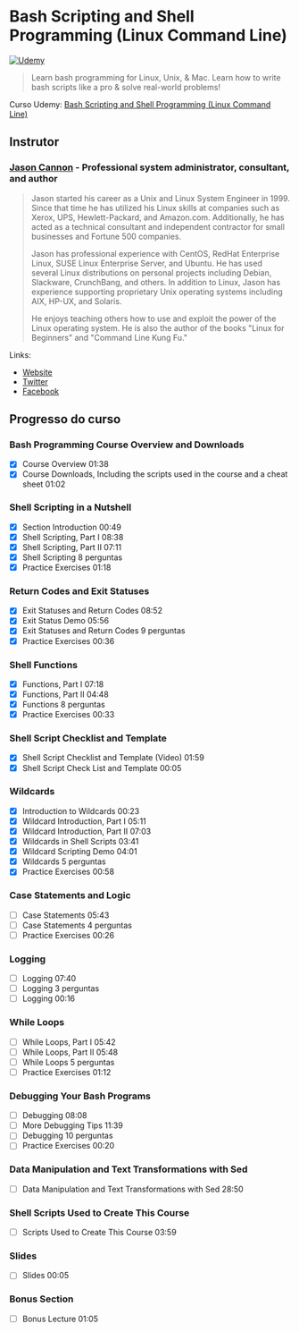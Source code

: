 # Bash Scripting and Shell Programming (Linux Command Line)

[![Udemy](https://www.udemy.com/staticx/udemy/images/v7/logo-udemy.png)](https://www.udemy.com/)

> Learn bash programming for Linux, Unix, & Mac. Learn how to write bash scripts like a pro & solve real-world problems!

Curso Udemy: [Bash Scripting and Shell Programming (Linux Command Line)](https://www.udemy.com/course/bash-scripting)

## Instrutor

### [Jason Cannon](https://www.udemy.com/user/jasoncannon2/) - Professional system administrator, consultant, and author

> Jason started his career as a Unix and Linux System Engineer in 1999. Since that time he has utilized his Linux skills at companies such as Xerox, UPS, Hewlett-Packard, and Amazon.com. Additionally, he has acted as a technical consultant and independent contractor for small businesses and Fortune 500 companies.
>
> Jason has professional experience with CentOS, RedHat Enterprise Linux, SUSE Linux Enterprise Server, and Ubuntu. He has used several Linux distributions on personal projects including Debian, Slackware, CrunchBang, and others. In addition to Linux, Jason has experience supporting proprietary Unix operating systems including AIX, HP-UX, and Solaris.
>
> He enjoys teaching others how to use and exploit the power of the Linux operating system. He is also the author of the books "Linux for Beginners" and "Command Line Kung Fu."

Links:

- [Website](https://www.linuxtrainingacademy.com/)
- [Twitter](https://twitter.com/LinuxTA)
- [Facebook](https://web.facebook.com/linuxtrainingacademy)

<!-- ## Certificado

[![Certificado Udemy](images/UC-)](http://ude.my/UC-) -->

## Progresso do curso

### Bash Programming Course Overview and Downloads

- [x] Course Overview 01:38
- [x] Course Downloads, Including the scripts used in the course and a cheat sheet 01:02

### Shell Scripting in a Nutshell

- [x] Section Introduction 00:49
- [x] Shell Scripting, Part I 08:38
- [x] Shell Scripting, Part II 07:11
- [x] Shell Scripting 8 perguntas
- [x] Practice Exercises 01:18

### Return Codes and Exit Statuses

- [x] Exit Statuses and Return Codes 08:52
- [x] Exit Status Demo 05:56
- [x] Exit Statuses and Return Codes 9 perguntas
- [x] Practice Exercises 00:36

### Shell Functions

- [x] Functions, Part I 07:18
- [x] Functions, Part II 04:48
- [x] Functions 8 perguntas
- [x] Practice Exercises 00:33

### Shell Script Checklist and Template

- [x] Shell Script Checklist and Template (Video) 01:59
- [x] Shell Script Check List and Template 00:05

### Wildcards

- [x] Introduction to Wildcards 00:23
- [x] Wildcard Introduction, Part I 05:11
- [x] Wildcard Introduction, Part II 07:03
- [x] Wildcards in Shell Scripts 03:41
- [x] Wildcard Scripting Demo 04:01
- [x] Wildcards 5 perguntas
- [x] Practice Exercises 00:58

### Case Statements and Logic

- [ ] Case Statements 05:43
- [ ] Case Statements 4 perguntas
- [ ] Practice Exercises 00:26

### Logging

- [ ] Logging 07:40
- [ ] Logging 3 perguntas
- [ ] Logging 00:16

### While Loops

- [ ] While Loops, Part I 05:42
- [ ] While Loops, Part II 05:48
- [ ] While Loops 5 perguntas
- [ ] Practice Exercises 01:12

### Debugging Your Bash Programs

- [ ] Debugging 08:08
- [ ] More Debugging Tips 11:39
- [ ] Debugging 10 perguntas
- [ ] Practice Exercises 00:20

### Data Manipulation and Text Transformations with Sed

- [ ] Data Manipulation and Text Transformations with Sed 28:50

### Shell Scripts Used to Create This Course

- [ ] Scripts Used to Create This Course 03:59

### Slides

- [ ] Slides 00:05

### Bonus Section

- [ ] Bonus Lecture 01:05
